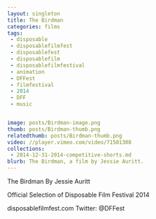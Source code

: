 ```yaml
---
layout: singleton
title: The Birdman
categories: films
tags:
 - disposable
 - disposablefilmfest
 - disposablefest
 - disposablefilm
 - disposablefilmfestival
 - animation
 - DFFest
 - filmfestival
 - 2014
 - DFF
 - music


image: posts/Birdman-image.png
thumb: posts/Birdman-thumb.png
relatedthumb: posts/Birdman-thumb.png
video: //player.vimeo.com/video/71501308
collections:
 - 2014-12-31-2014-competitive-shorts.md
blurb: The Birdman, a film by Jessie Auritt.
---
```


The Birdman
By Jessie Auritt

Official Selection of Disposable Film Festival 2014

disposablefilmfest.com
Twitter: @DFFest
